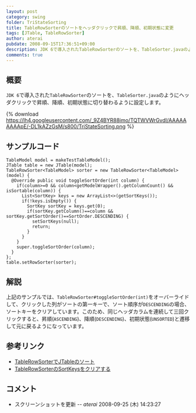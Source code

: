 ```yaml
---
layout: post
category: swing
folder: TriStateSorting
title: TableRowSorterのソートをヘッダクリックで昇順、降順、初期状態に変更
tags: [JTable, TableRowSorter]
author: aterai
pubdate: 2008-09-15T17:36:51+09:00
description: JDK 6で導入されたTableRowSorterのソートを、TableSorter.javaのようにヘッダクリックで昇順、降順、初期状態に切り替わるように設定します。
comments: true
---
```

## 概要
`JDK 6`で導入された`TableRowSorter`のソートを、`TableSorter.java`のようにヘッダクリックで昇順、降順、初期状態に切り替わるように設定します。

{% download https://lh4.googleusercontent.com/_9Z4BYR88imo/TQTWVWrGvdI/AAAAAAAAApE/-DL1kAZzGsM/s800/TriStateSorting.png %}

## サンプルコード
<pre class="prettyprint"><code>TableModel model = makeTestTableModel();
JTable table = new JTable(model);
TableRowSorter&lt;TableModel&gt; sorter = new TableRowSorter&lt;TableModel&gt;(model) {
  @Override public void toggleSortOrder(int column) {
    if(column&gt;=0 &amp;&amp; column&lt;getModelWrapper().getColumnCount() &amp;&amp; isSortable(column)) {
      List&lt;SortKey&gt; keys = new ArrayList&lt;&gt;(getSortKeys());
      if(!keys.isEmpty()) {
        SortKey sortKey = keys.get(0);
        if(sortKey.getColumn()==column &amp;&amp; sortKey.getSortOrder()==SortOrder.DESCENDING) {
          setSortKeys(null);
          return;
        }
      }
    }
    super.toggleSortOrder(column);
  }
};
table.setRowSorter(sorter);
</code></pre>

## 解説
上記のサンプルでは、`TableRowSorter#toggleSortOrder(int)`をオーバーライドして、クリックした列がソートの第一キーで、ソート順序が`DESCENDING`の場合、ソートキーをクリアしています。このため、同じヘッダカラムを連続して三回クリックすると、昇順(`ASCENDING`)、降順(`DESCENDING`)、初期状態(`UNSORTED`)と遷移して元に戻るようになっています。

## 参考リンク
- [TableRowSorterでJTableのソート](http://ateraimemo.com/Swing/TableRowSorter.html)
- [TableRowSorterのSortKeysをクリアする](http://ateraimemo.com/Swing/ClearSortingState.html)

<!-- dummy comment line for breaking list -->

## コメント
- スクリーンショットを更新 -- *aterai* 2008-09-25 (木) 14:23:27

<!-- dummy comment line for breaking list -->
